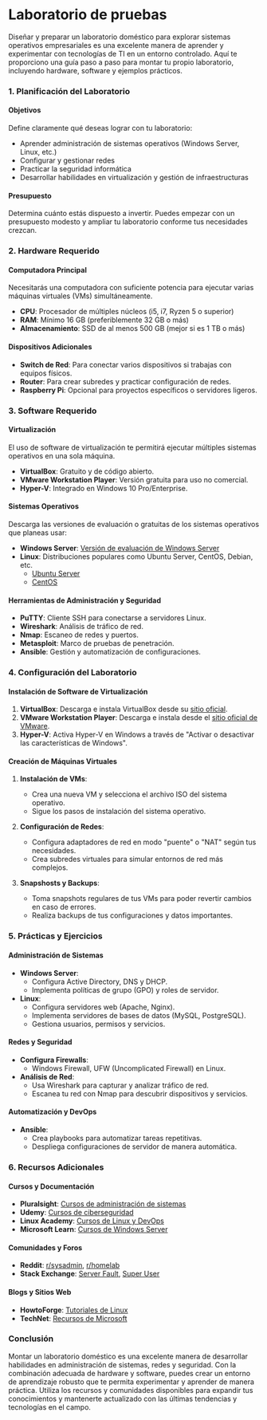 # Laboratorio de pruebas

Diseñar y preparar un laboratorio doméstico para explorar sistemas operativos empresariales es una excelente manera de aprender y experimentar con tecnologías de TI en un entorno controlado. Aquí te proporciono una guía paso a paso para montar tu propio laboratorio, incluyendo hardware, software y ejemplos prácticos.

### 1. Planificación del Laboratorio

#### Objetivos
Define claramente qué deseas lograr con tu laboratorio:
- Aprender administración de sistemas operativos (Windows Server, Linux, etc.)
- Configurar y gestionar redes
- Practicar la seguridad informática
- Desarrollar habilidades en virtualización y gestión de infraestructuras

#### Presupuesto
Determina cuánto estás dispuesto a invertir. Puedes empezar con un presupuesto modesto y ampliar tu laboratorio conforme tus necesidades crezcan.

### 2. Hardware Requerido

#### Computadora Principal
Necesitarás una computadora con suficiente potencia para ejecutar varias máquinas virtuales (VMs) simultáneamente.
- **CPU**: Procesador de múltiples núcleos (i5, i7, Ryzen 5 o superior)
- **RAM**: Mínimo 16 GB (preferiblemente 32 GB o más)
- **Almacenamiento**: SSD de al menos 500 GB (mejor si es 1 TB o más)

#### Dispositivos Adicionales
- **Switch de Red**: Para conectar varios dispositivos si trabajas con equipos físicos.
- **Router**: Para crear subredes y practicar configuración de redes.
- **Raspberry Pi**: Opcional para proyectos específicos o servidores ligeros.

### 3. Software Requerido

#### Virtualización
El uso de software de virtualización te permitirá ejecutar múltiples sistemas operativos en una sola máquina.
- **VirtualBox**: Gratuito y de código abierto.
- **VMware Workstation Player**: Versión gratuita para uso no comercial.
- **Hyper-V**: Integrado en Windows 10 Pro/Enterprise.

#### Sistemas Operativos
Descarga las versiones de evaluación o gratuitas de los sistemas operativos que planeas usar:
- **Windows Server**: [Versión de evaluación de Windows Server](https://www.microsoft.com/en-us/evalcenter/evaluate-windows-server)
- **Linux**: Distribuciones populares como Ubuntu Server, CentOS, Debian, etc.
  - [Ubuntu Server](https://ubuntu.com/download/server)
  - [CentOS](https://www.centos.org/download/)

#### Herramientas de Administración y Seguridad
- **PuTTY**: Cliente SSH para conectarse a servidores Linux.
- **Wireshark**: Análisis de tráfico de red.
- **Nmap**: Escaneo de redes y puertos.
- **Metasploit**: Marco de pruebas de penetración.
- **Ansible**: Gestión y automatización de configuraciones.

### 4. Configuración del Laboratorio

#### Instalación de Software de Virtualización
1. **VirtualBox**: Descarga e instala VirtualBox desde su [sitio oficial](https://www.virtualbox.org/).
2. **VMware Workstation Player**: Descarga e instala desde el [sitio oficial de VMware](https://www.vmware.com/products/workstation-player.html).
3. **Hyper-V**: Activa Hyper-V en Windows a través de "Activar o desactivar las características de Windows".

#### Creación de Máquinas Virtuales
1. **Instalación de VMs**:
   - Crea una nueva VM y selecciona el archivo ISO del sistema operativo.
   - Sigue los pasos de instalación del sistema operativo.

2. **Configuración de Redes**:
   - Configura adaptadores de red en modo "puente" o "NAT" según tus necesidades.
   - Crea subredes virtuales para simular entornos de red más complejos.

3. **Snapshosts y Backups**:
   - Toma snapshots regulares de tus VMs para poder revertir cambios en caso de errores.
   - Realiza backups de tus configuraciones y datos importantes.

### 5. Prácticas y Ejercicios

#### Administración de Sistemas
- **Windows Server**:
  - Configura Active Directory, DNS y DHCP.
  - Implementa políticas de grupo (GPO) y roles de servidor.
- **Linux**:
  - Configura servidores web (Apache, Nginx).
  - Implementa servidores de bases de datos (MySQL, PostgreSQL).
  - Gestiona usuarios, permisos y servicios.

#### Redes y Seguridad
- **Configura Firewalls**:
  - Windows Firewall, UFW (Uncomplicated Firewall) en Linux.
- **Análisis de Red**:
  - Usa Wireshark para capturar y analizar tráfico de red.
  - Escanea tu red con Nmap para descubrir dispositivos y servicios.

#### Automatización y DevOps
- **Ansible**:
  - Crea playbooks para automatizar tareas repetitivas.
  - Despliega configuraciones de servidor de manera automática.

### 6. Recursos Adicionales

#### Cursos y Documentación
- **Pluralsight**: [Cursos de administración de sistemas](https://www.pluralsight.com/)
- **Udemy**: [Cursos de ciberseguridad](https://www.udemy.com/topic/cyber-security/)
- **Linux Academy**: [Cursos de Linux y DevOps](https://linuxacademy.com/)
- **Microsoft Learn**: [Cursos de Windows Server](https://docs.microsoft.com/en-us/learn/windows-server/)

#### Comunidades y Foros
- **Reddit**: [r/sysadmin](https://www.reddit.com/r/sysadmin/), [r/homelab](https://www.reddit.com/r/homelab/)
- **Stack Exchange**: [Server Fault](https://serverfault.com/), [Super User](https://superuser.com/)

#### Blogs y Sitios Web
- **HowtoForge**: [Tutoriales de Linux](https://www.howtoforge.com/)
- **TechNet**: [Recursos de Microsoft](https://techcommunity.microsoft.com/t5/itops-talk-blog/bg-p/ITOpsTalkBlog)

### Conclusión

Montar un laboratorio doméstico es una excelente manera de desarrollar habilidades en administración de sistemas, redes y seguridad. Con la combinación adecuada de hardware y software, puedes crear un entorno de aprendizaje robusto que te permita experimentar y aprender de manera práctica. Utiliza los recursos y comunidades disponibles para expandir tus conocimientos y mantenerte actualizado con las últimas tendencias y tecnologías en el campo.